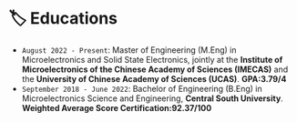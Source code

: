 # 🏷️ Educations

- `August 2022 - Present`: Master of Engineering (M.Eng) in Microelectronics and Solid State Electronics, jointly at the **Institute of Microelectronics of the Chinese Academy of Sciences (IMECAS)** and the **University of Chinese Academy of Sciences (UCAS)**. 
    **GPA:3.79/4**
- `September 2018 - June 2022`: Bachelor of Engineering (B.Eng) in Microelectronics Science and Engineering, **Central South University**. 
    **Weighted Average Score Certification:92.37/100**
